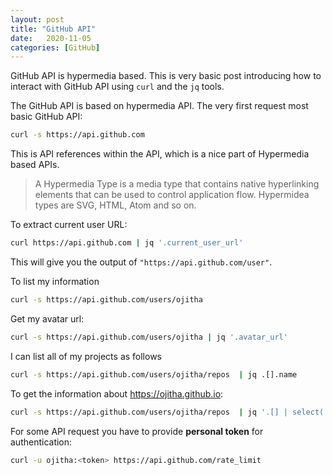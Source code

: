 ```yaml
---
layout: post
title: "GitHub API"
date:   2020-11-05
categories: [GitHub]
---
```


GitHub API is hypermedia based. This is very basic post introducing how to interact with GitHub API using `curl` and the `jq` tools.

<!--more-->

The GitHub API is based on hypermedia API. The very first request most basic GitHub API:

```bash
curl -s https://api.github.com
```

This is API references within the API, which is a nice part of Hypermedia based APIs.

> A Hypermedia Type is a media type that contains native hyperlinking elements that can be used to control application flow. Hypermidea types are SVG, HTML, Atom and so on.

To extract current user URL:

```bash
curl https://api.github.com | jq '.current_user_url'
```

This will give you the output of `"https://api.github.com/user"`.

To list my information

```bash
curl -s https://api.github.com/users/ojitha
```

Get my avatar url:

```bash
curl -s https://api.github.com/users/ojitha | jq '.avatar_url'
```

I can list all of my projects as follows

```bash
curl -s https://api.github.com/users/ojitha/repos  | jq .[].name
```

To get the information about https://ojitha.github.io:

```bash
curl -s https://api.github.com/users/ojitha/repos  | jq '.[] | select(.name == "ojitha.github.io")'
```

For some API request you have to provide **personal token** for authentication:

```bash
curl -u ojitha:<token> https://api.github.com/rate_limit
```

